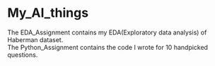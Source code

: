 # My_AI_things
The EDA_Assignment contains my EDA(Exploratory data analysis) of Haberman dataset.<br>
The Python_Assignment contains the code I wrote for 10 handpicked questions.

